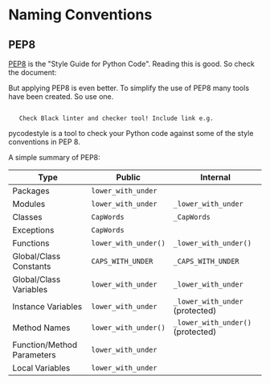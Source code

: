 # Naming Conventions

## PEP8

[PEP8](https://www.python.org/dev/peps/pep-0008/) is the "Style Guide for Python Code". Reading this is good. So check the document:


But applying PEP8 is even better. To simplify the use of PEP8 many tools have been created. So use one.

```{todo}
  
   Check Black linter and checker tool! Include link e.g.
```

pycodestyle is a tool to check your Python code against some of the style conventions in PEP 8.


A simple summary of PEP8:

| Type                  | Public          | Internal       |
|----------------------|-----------------|----------------|
| Packages             | `lower_with_under` |                |
| Modules              | `lower_with_under` | `_lower_with_under` |
| Classes              | `CapWords`       | `_CapWords`     |
| Exceptions           | `CapWords`       |                |
| Functions            | `lower_with_under()` | `_lower_with_under()` |
| Global/Class Constants | `CAPS_WITH_UNDER` | `_CAPS_WITH_UNDER` |
| Global/Class Variables | `lower_with_under` | `_lower_with_under` |
| Instance Variables    | `lower_with_under` | `_lower_with_under` (protected) |
| Method Names         | `lower_with_under()` | `_lower_with_under()` (protected) |
| Function/Method Parameters | `lower_with_under` |                |
| Local Variables       | `lower_with_under` |                |